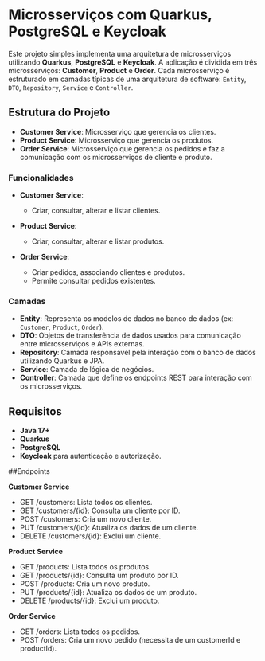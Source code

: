 # Microsserviços com Quarkus, PostgreSQL e Keycloak

Este projeto simples implementa uma arquitetura de microsserviços utilizando **Quarkus**, **PostgreSQL** e **Keycloak**. A aplicação é dividida em três microsserviços: **Customer**, **Product** e **Order**. Cada microsserviço é estruturado em camadas típicas de uma arquitetura de software: `Entity`, `DTO`, `Repository`, `Service` e `Controller`.

## Estrutura do Projeto

- **Customer Service**: Microsserviço que gerencia os clientes.
- **Product Service**: Microsserviço que gerencia os produtos.
- **Order Service**: Microsserviço que gerencia os pedidos e faz a comunicação com os microsserviços de cliente e produto.

### Funcionalidades

- **Customer Service**: 
  - Criar, consultar, alterar e listar clientes.
  
- **Product Service**:
  - Criar, consultar, alterar e listar produtos.
  
- **Order Service**:
  - Criar pedidos, associando clientes e produtos.
  - Permite consultar pedidos existentes.

### Camadas

- **Entity**: Representa os modelos de dados no banco de dados (ex: `Customer`, `Product`, `Order`).
- **DTO**: Objetos de transferência de dados usados para comunicação entre microsserviços e APIs externas.
- **Repository**: Camada responsável pela interação com o banco de dados utilizando Quarkus e JPA.
- **Service**: Camada de lógica de negócios.
- **Controller**: Camada que define os endpoints REST para interação com os microsserviços.

## Requisitos

- **Java 17+**
- **Quarkus**
- **PostgreSQL**
- **Keycloak** para autenticação e autorização.

##Endpoints

**Customer Service**
- GET /customers: Lista todos os clientes.
- GET /customers/{id}: Consulta um cliente por ID.
- POST /customers: Cria um novo cliente.
- PUT /customers/{id}: Atualiza os dados de um cliente.
- DELETE /customers/{id}: Exclui um cliente.
  
**Product Service**
- GET /products: Lista todos os produtos.
- GET /products/{id}: Consulta um produto por ID.
- POST /products: Cria um novo produto.
- PUT /products/{id}: Atualiza os dados de um produto.
- DELETE /products/{id}: Exclui um produto.
  
**Order Service**
- GET /orders: Lista todos os pedidos.
- POST /orders: Cria um novo pedido (necessita de um customerId e productId).
